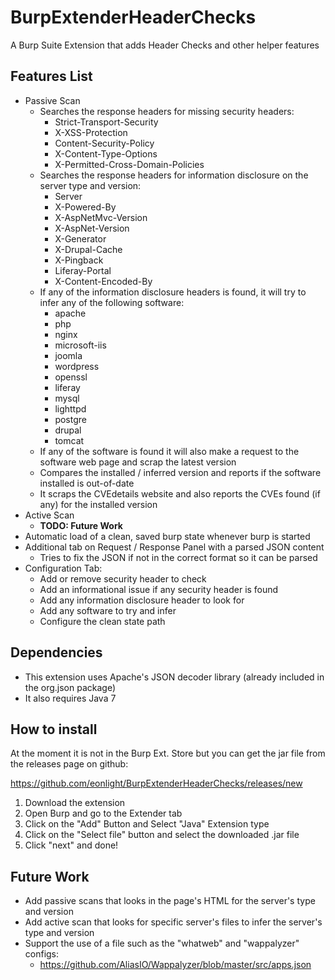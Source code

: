 # BurpExtenderHeaderChecks

A Burp Suite Extension that adds Header Checks and other helper features

## Features List

* Passive Scan
    * Searches the response headers for missing security headers:
        * Strict-Transport-Security
        * X-XSS-Protection
        * Content-Security-Policy
        * X-Content-Type-Options
        * X-Permitted-Cross-Domain-Policies
    * Searches the response headers for information disclosure on the server type and version:
        * Server
        * X-Powered-By
        * X-AspNetMvc-Version
        * X-AspNet-Version
        * X-Generator
        * X-Drupal-Cache
        * X-Pingback
        * Liferay-Portal
        * X-Content-Encoded-By
    * If any of the information disclosure headers is found, it will try to infer any of the following software:
        * apache
        * php
        * nginx
        * microsoft-iis
        * joomla
        * wordpress
        * openssl
        * liferay
        * mysql
        * lighttpd
        * postgre
        * drupal
        * tomcat
    * If any of the software is found it will also make a request to the software web page and scrap the latest version
    * Compares the installed / inferred version and reports if the software installed is out-of-date
    * It scraps the CVEdetails website and also reports the CVEs found (if any) for the installed version
* Active Scan
    * **TODO: Future Work**
* Automatic load of a clean, saved burp state whenever burp is started
* Additional tab on Request / Response Panel with a parsed JSON content
    * Tries to fix the JSON if not in the correct format so it can be parsed
* Configuration Tab:
    * Add or remove security header to check
    * Add an informational issue if any security header is found
    * Add any information disclosure header to look for
    * Add any software to try and infer
    * Configure the clean state path

## Dependencies

* This extension uses Apache's JSON decoder library (already included in the org.json package)
* It also requires Java 7

## How to install

At the moment it is not in the Burp Ext. Store but you can get the jar file from the releases page on github:

https://github.com/eonlight/BurpExtenderHeaderChecks/releases/new

1) Download the extension
2) Open Burp and go to the Extender tab
3) Click on the "Add" Button and Select "Java" Extension type
4) Click on the "Select file" button and select the downloaded .jar file
5) Click "next" and done!

## Future Work

* Add passive scans that looks in the page's HTML for the server's type and version
* Add active scan that looks for specific server's files to infer the server's type and version
* Support the use of a file such as the "whatweb" and "wappalyzer" configs:
    * https://github.com/AliasIO/Wappalyzer/blob/master/src/apps.json

